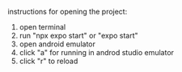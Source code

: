 instructions for opening the project:

1. open terminal
2. run "npx expo start" or "expo start"
3. open android emulator
4. click "a" for running in androd studio emulator
5. click "r" to reload